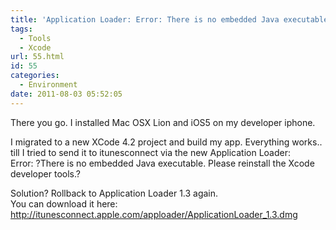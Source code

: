 ```yaml
---
title: 'Application Loader: Error: There is no embedded Java executable.'
tags:
  - Tools
  - Xcode
url: 55.html
id: 55
categories:
  - Environment
date: 2011-08-03 05:52:05
---
```


There you go. I installed Mac OSX Lion and iOS5 on my developer iphone.

I migrated to a new XCode 4.2 project and build my app. Everything works.. till I tried to send it to itunesconnect via the new Application Loader:  
Error: ?There is no embedded Java executable. Please reinstall the Xcode developer tools.?

Solution? Rollback to Application Loader 1.3 again.  
You can download it here: http://itunesconnect.apple.com/apploader/ApplicationLoader_1.3.dmg